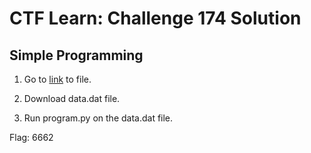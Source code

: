# CTF Learn: Challenge 174 Solution
## Simple Programming
1. Go to [link](https://mega.nz/#!7aoVEKhK!BAohJ0tfnP7bISIkbADK3qe1yNEkzjHXLKoJoKmqLys) to file.

2. Download data.dat file.

3. Run program.py on the data.dat file.

Flag: 6662
